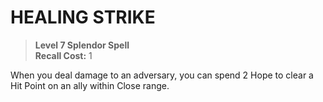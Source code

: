 # HEALING STRIKE

> **Level 7 Splendor Spell**  
> **Recall Cost:** 1

When you deal damage to an adversary, you can spend 2 Hope to clear a Hit Point on an ally within Close range.